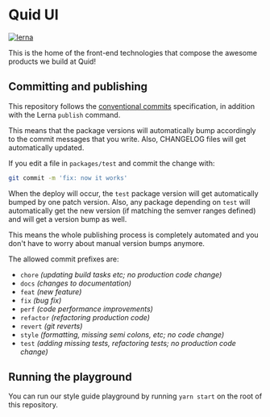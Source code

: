 # Quid UI

[![lerna](https://img.shields.io/badge/maintained%20with-lerna-cc00ff.svg)](https://lernajs.io/)

This is the home of the front-end technologies that compose the awesome
products we build at Quid!

## Committing and publishing

This repository follows the [conventional commits][conventional-commits] specification,
in addition with the Lerna `publish` command.

This means that the package versions will automatically bump accordingly to the commit
messages that you write. Also, CHANGELOG files will get automatically updated.

If you edit a file in `packages/test` and commit the change with:

```bash
git commit -m 'fix: now it works'
```

When the deploy will occur, the `test` package version will get automatically bumped
by one patch version. Also, any package depending on `test` will automatically get the
new version (if matching the semver ranges defined) and will get a version bump as well.

This means the whole publishing process is completely automated and you don't have to worry
about manual version bumps anymore.

The allowed commit prefixes are:

- `chore` _(updating build tasks etc; no production code change)_
- `docs` _(changes to documentation)_
- `feat` _(new feature)_
- `fix` _(bug fix)_
- `perf` _(code performance improvements)_
- `refactor` _(refactoring production code)_
- `revert` _(git reverts)_
- `style` _(formatting, missing semi colons, etc; no code change)_
- `test` _(adding missing tests, refactoring tests; no production code change)_

## Running the playground

You can run our style guide playground by running `yarn start` on the root
of this repository.

[conventional-commits]: https://www.conventionalcommits.org/en/v1.0.0-beta.2/
